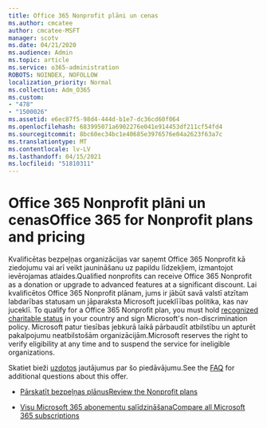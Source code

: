 ```yaml
---
title: Office 365 Nonprofit plāni un cenas
ms.author: cmcatee
author: cmcatee-MSFT
manager: scotv
ms.date: 04/21/2020
ms.audience: Admin
ms.topic: article
ms.service: o365-administration
ROBOTS: NOINDEX, NOFOLLOW
localization_priority: Normal
ms.collection: Adm_O365
ms.custom:
- "478"
- "1500026"
ms.assetid: e6ec87f5-98d4-444d-b1e7-dc36cd60f064
ms.openlocfilehash: 683995071a6902276e041e914453df211cf54fd4
ms.sourcegitcommit: 8bc60ec34bc1e40685e3976576e04a2623f63a7c
ms.translationtype: MT
ms.contentlocale: lv-LV
ms.lasthandoff: 04/15/2021
ms.locfileid: "51810311"
---
```

# <a name="office-365-for-nonprofit-plans-and-pricing"></a><span data-ttu-id="a7db6-102">Office 365 Nonprofit plāni un cenas</span><span class="sxs-lookup"><span data-stu-id="a7db6-102">Office 365 for Nonprofit plans and pricing</span></span>

<span data-ttu-id="a7db6-103">Kvalificētas bezpeļņas organizācijas var saņemt Office 365 Nonprofit kā ziedojumu vai arī veikt jaunināšanu uz papildu līdzekļiem, izmantojot ievērojamas atlaides.</span><span class="sxs-lookup"><span data-stu-id="a7db6-103">Qualified nonprofits can receive Office 365 Nonprofit as a donation or upgrade to advanced features at a significant discount.</span></span> <span data-ttu-id="a7db6-104">Lai kvalificētos Office 365 Nonprofit plānam, jums ir jābūt savā valstī atzītam labdarības statusam un jāparaksta Microsoft juceklīības politika, kas nav juceklī. [](https://go.microsoft.com/fwlink/p/?LinkID=330253)</span><span class="sxs-lookup"><span data-stu-id="a7db6-104">To qualify for a Office 365 Nonprofit plan, you must hold [recognized charitable status](https://go.microsoft.com/fwlink/p/?LinkID=330253) in your country and sign Microsoft's non-discrimination policy.</span></span> <span data-ttu-id="a7db6-105">Microsoft patur tiesības jebkurā laikā pārbaudīt atbilstību un apturēt pakalpojumu neatbilstošām organizācijām.</span><span class="sxs-lookup"><span data-stu-id="a7db6-105">Microsoft reserves the right to verify eligibility at any time and to suspend the service for ineligible organizations.</span></span>
  
<span data-ttu-id="a7db6-106">Skatiet bieži [uzdotos](https://products.office.com/nonprofit/office-365-nonprofit) jautājumus par šo piedāvājumu.</span><span class="sxs-lookup"><span data-stu-id="a7db6-106">See the [FAQ](https://products.office.com/nonprofit/office-365-nonprofit) for additional questions about this offer.</span></span>
  
- [<span data-ttu-id="a7db6-107">Pārskatīt bezpeļņas plānus</span><span class="sxs-lookup"><span data-stu-id="a7db6-107">Review the Nonprofit plans</span></span>](https://products.office.com/nonprofit/office-365-nonprofit-plans-and-pricing?tab=1)

- [<span data-ttu-id="a7db6-108">Visu Microsoft 365 abonementu salīdzināšana</span><span class="sxs-lookup"><span data-stu-id="a7db6-108">Compare all Microsoft 365 subscriptions</span></span>](https://products.office.com/business/compare-more-office-365-for-business-plans)